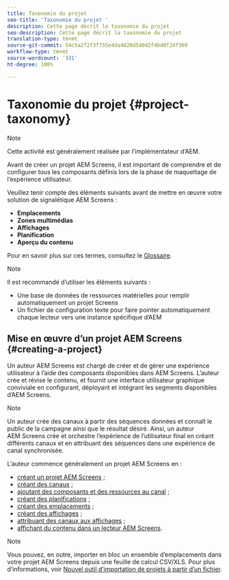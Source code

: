 ```yaml
---
title: Taxonomie du projet
seo-title: 'Taxonomie du projet '
description: Cette page décrit la taxonomie du projet
seo-description: Cette page décrit la taxonomie du projet
translation-type: tm+mt
source-git-commit: 54c5a2f2f3f755e4da4028d54042f4bd8f2df369
workflow-type: tm+mt
source-wordcount: '331'
ht-degree: 100%

---
```



# Taxonomie du projet {#project-taxonomy}

>[!NOTE]
>
>Cette activité est généralement réalisée par l’implémentateur d’AEM.

Avant de créer un projet AEM Screens, il est important de comprendre et de configurer tous les composants définis lors de la phase de maquettage de l’expérience utilisateur.

Veuillez tenir compte des éléments suivants avant de mettre en œuvre votre solution de signalétique AEM Screens :

* **Emplacements**
* **Zones multimédias**
* **Affichages**
* **Planification**
* **Aperçu du contenu**

Pour en savoir plus sur ces termes, consultez le [Glossaire](https://helpx.adobe.com/experience-manager/6-5/screens/using/screens-glossary.html).

>[!NOTE]
>
>Il est recommandé d’utiliser les éléments suivants :
>
>* Une base de données de ressources matérielles pour remplir automatiquement un projet Screens
>* Un fichier de configuration texte pour faire pointer automatiquement chaque lecteur vers une instance spécifique d’AEM


## Mise en œuvre d’un projet AEM Screens {#creating-a-project}

Un auteur AEM Screens est chargé de créer et de gérer une expérience utilisateur à l’aide des composants disponibles dans AEM Screens. L’auteur crée et révise le contenu, et fournit une interface utilisateur graphique conviviale en configurant, déployant et intégrant les segments disponibles d’AEM Screens.

>[!NOTE]
>
>Un auteur crée des canaux à partir des séquences données et connaît le public de la campagne ainsi que le résultat désiré. Ainsi, un auteur AEM Screens crée et orchestre l’expérience de l’utilisateur final en créant différents canaux et en attribuant des séquences dans une expérience de canal synchronisée.

L’auteur commence généralement un projet AEM Screens en :

* [créant un projet AEM Screens](https://helpx.adobe.com/experience-manager/6-5/screens/using/creating-a-screens-project.html) ;
* [créant des canaux](https://helpx.adobe.com/fr/experience-manager/6-5/screens/using/managing-channels.html) ;
* [ajoutant des composants et des ressources au canal](https://helpx.adobe.com/fr/experience-manager/6-5/screens/using/adding-components-to-a-channel.html) ;
* [créant des planifications](https://helpx.adobe.com/fr/experience-manager/6-5/screens/using/managing-schedules.html) ;
* [créant des emplacements](https://helpx.adobe.com/fr/experience-manager/6-5/screens/using/managing-locations.html) ;
* [créant des affichages](https://helpx.adobe.com/fr/experience-manager/6-5/screens/using/managing-displays.html) ;
* [attribuant des canaux aux affichages](https://helpx.adobe.com/fr/experience-manager/6-5/screens/using/channel-assignment.html) ;
* [affichant du contenu dans un lecteur AEM Screens](https://helpx.adobe.com/fr/experience-manager/6-5/screens/using/working-with-screens-player.html).

>[!NOTE]
>Vous pouvez, en outre, importer en bloc un ensemble d’emplacements dans votre projet AEM Screens depuis une feuille de calcul CSV/XLS. Pour plus d’informations, voir [Nouvel outil d’importation de projets à partir d’un fichier](https://helpx.adobe.com/fr/experience-manager/6-5/screens/using/project-importer.html).
